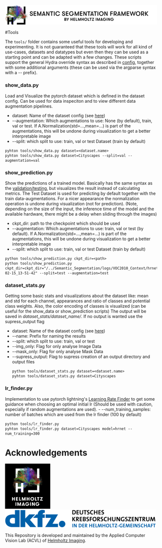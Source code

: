 <p align="left">
  <img src="../imgs/Logos/HI_Title.png" >
</p>


#Tools

The ``tools/`` folder contains some useful tools for developing and experimenting. 
It is not guaranteed that these tools will work for all kind of use-cases, datasets and datatypes but even then
they can be used as a starting point and can be adapted with a few changes.
These scripts support the general Hydra override syntax as described in [config](../config), together with some additional arguments (these can be used via the argparse syntax with a -- prefix).

### show_data.py
Load and Visualize the pytorch dataset which is defined in the dataset config. Can be used for data inspeciton and to view different data augmentation pipelines.
  - dataset: Name of the dataset config (see [here](#selecting-a-dataset))
  - --augmentation: Which augmentations to use: None (by default), train, val or test. If A.Normalization(std=...,mean=...) is part of the augmentations, this will be undone during visualization to get a better interpretable image
  - --split: which split to use: train, val or test Dataset (train by default)
````shell
pyhton tools/show_data.py dataset=<dataset.name>
pyhton tools/show_data.py dataset=Cityscapes --split=val --augmentation=val
````

### show_prediction.py
Show the predictions of a trained model. Basically has the same syntax 
as the [validation/testing](#run-validationtesting), but visualizes the result instead of calculating 
metrics. The Test Dataset is used for predicting by default together with the train data-augmentations. For a 
nicer appearance the normalization operation is undone during visualization (not for prediction). 
(Note, depending on the size of the input, the inference time of the model and the available hardware, 
there might be a delay when sliding through the images)
  - ckpt_dir: path to the checkpoint which should be used
  - --augmentation: Which augmentations to use: train, val or test (by default). If A.Normalization(std=...,mean=...) is part of the augmentations, this will be undone during visualization to get a better interpretable image
  - --split: which split to use: train, val or test Dataset (train by default)

  ````shell
  python tools/show_prediction.py ckpt_dir=<path>
  python tools/show_prediction.py ckpt_dir=ckpt_dir="/../Semantic_Segmentation/logs/VOC2010_Context/hrnet/baseline_/2022-02-15_13-51-42" --split=test --augmentation=test
  ````

### dataset_stats.py
Getting some basic stats and visualizations about the dataset like: mean and std for each channel, appearances and ratio of classes and potential class weights. 
Also, the color encoding of classes is visualized (can be useful for the show_data or show_prediction scripts)
The output will be saved in *dataset_stats/dataset_name/*. If no output is wanted use the supress_output flag
  - dataset: Name of the dataset config (see [here](#selecting-a-dataset))
  - --name: Prefix for naming the results
  - --split: which split to use: train, val or test
  - --img_only: Flag for only analyse Image Data
  - --mask_only: Flag for only analyse Mask Data
  - --supress_output: Flag to supress creation of an output directory and output files
    ````shell
    python tools/dataset_stats.py dataset=<dataset.name>
    pyhton tools/dataset_stats.py dataset=Cityscapes
    ````

### lr_finder.py 
Implementation to use pytorch lightning's [Learning Rate Finder](https://pytorch-lightning.readthedocs.io/en/1.4.0/advanced/lr_finder.html)
to get some guidance when choosing an optimal initial lr (Should be used with caution, especially if random augmentations are used).
    - --num_training_samples: number of batches which are used from the lr finder (100 by default)
````shell
python tools/lr_finder.py
pyhton tools/lr_finder.py dataset=Cityscapes model=hrnet --num_training=300
````

# Acknowledgements

<p align="left">
  <img src="../imgs/Logos/HI_Logo.png" width="150"> &nbsp;&nbsp;&nbsp;&nbsp;
  <img src="../imgs/Logos/DKFZ_Logo.png" width="500"> 
</p>

This Repository is developed and maintained by the Applied Computer Vision Lab (ACVL)
of [Helmholtz Imaging](https://www.helmholtz-imaging.de/).